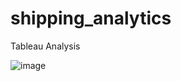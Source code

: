 # shipping_analytics
Tableau Analysis

![image](https://github.com/user-attachments/assets/af607f87-f1d1-421d-85b3-0e98ff7f6474)
